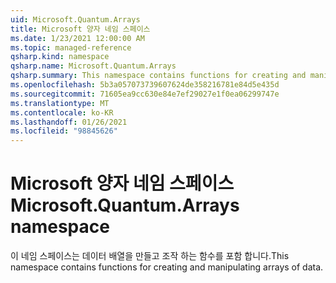 ```yaml
---
uid: Microsoft.Quantum.Arrays
title: Microsoft 양자 네임 스페이스
ms.date: 1/23/2021 12:00:00 AM
ms.topic: managed-reference
qsharp.kind: namespace
qsharp.name: Microsoft.Quantum.Arrays
qsharp.summary: This namespace contains functions for creating and manipulating arrays of data.
ms.openlocfilehash: 5b3a057073739607624de358216781e84d5e435d
ms.sourcegitcommit: 71605ea9cc630e84e7ef29027e1f0ea06299747e
ms.translationtype: MT
ms.contentlocale: ko-KR
ms.lasthandoff: 01/26/2021
ms.locfileid: "98845626"
---
```

# <a name="microsoftquantumarrays-namespace"></a><span data-ttu-id="10023-102">Microsoft 양자 네임 스페이스</span><span class="sxs-lookup"><span data-stu-id="10023-102">Microsoft.Quantum.Arrays namespace</span></span>

<span data-ttu-id="10023-103">이 네임 스페이스는 데이터 배열을 만들고 조작 하는 함수를 포함 합니다.</span><span class="sxs-lookup"><span data-stu-id="10023-103">This namespace contains functions for creating and manipulating arrays of data.</span></span>

